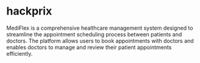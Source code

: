 # hackprix
MediFlex is a comprehensive healthcare management system designed to streamline the appointment scheduling process between patients and doctors. The platform allows users to book appointments with doctors and enables doctors to manage and review their patient appointments efficiently.
